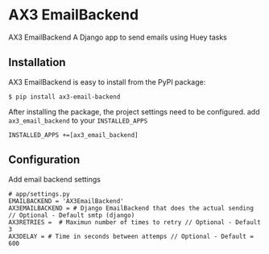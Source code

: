 # AX3 EmailBackend

AX3 EmailBackend A Django app to send emails using Huey tasks

## Installation
AX3 EmailBackend is easy to install from the PyPI package:

```
$ pip install ax3-email-backend
```

After installing the package, the project settings need to be configured.
add `ax3_email_backend` to your `INSTALLED_APPS`

`INSTALLED_APPS +=[ax3_email_backend]`
## Configuration
Add email backend settings
``` 
# app/settings.py
EMAILBACKEND = 'AX3EmailBackend'
AX3EMAILBACKEND = # Django EmailBackend that does the actual sending // Optional - Default smtp (django)
AX3RETRIES =  # Maximun number of times to retry // Optional - Default 3
AX3DELAY = # Time in seconds between attemps // Optional - Default = 600
```
